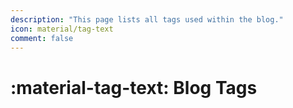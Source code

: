 ```yaml
---
description: "This page lists all tags used within the blog."
icon: material/tag-text
comment: false
---
```


# :material-tag-text: Blog Tags

<!-- material/tags { scope: true } -->